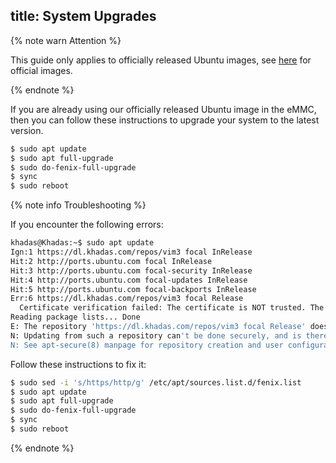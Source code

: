 title: System Upgrades
---

{% note warn Attention %}

This guide only applies to officially released Ubuntu images, see [here](https://dl.khadas.com/Firmware/) for official images.

{% endnote %}

If you are already using our officially released Ubuntu image in the eMMC, then you can follow these instructions to upgrade your system to the latest version.

```sh
$ sudo apt update
$ sudo apt full-upgrade
$ sudo do-fenix-full-upgrade
$ sync
$ sudo reboot
```

{% note info Troubleshooting %}

If you encounter the following errors:

```bash
khadas@Khadas:~$ sudo apt update
Ign:1 https://dl.khadas.com/repos/vim3 focal InRelease
Hit:2 http://ports.ubuntu.com focal InRelease
Hit:3 http://ports.ubuntu.com focal-security InRelease
Hit:4 http://ports.ubuntu.com focal-updates InRelease
Hit:5 http://ports.ubuntu.com focal-backports InRelease
Err:6 https://dl.khadas.com/repos/vim3 focal Release
  Certificate verification failed: The certificate is NOT trusted. The certificate chain uses expired certificate.  Could not handshake: Error in the certificate verification. [IP: 135.181.182.36 443]
Reading package lists... Done
E: The repository 'https://dl.khadas.com/repos/vim3 focal Release' does not have a Release file.
N: Updating from such a repository can't be done securely, and is therefore disabled by default.
N: See apt-secure(8) manpage for repository creation and user configuration details.
```

Follow these instructions to fix it:

```bash
$ sudo sed -i 's/https/http/g' /etc/apt/sources.list.d/fenix.list
$ sudo apt update
$ sudo apt full-upgrade
$ sudo do-fenix-full-upgrade
$ sync
$ sudo reboot
```

{% endnote %}
